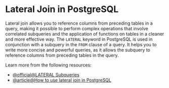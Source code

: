 # Lateral Join in PostgreSQL

Lateral join allows you to reference columns from preceding tables in a query, making it possible to perform complex operations that involve correlated subqueries and the application of functions on tables in a cleaner and more effective way. The `LATERAL` keyword in PostgreSQL is used in conjunction with a subquery in the `FROM` clause of a query. It helps you to write more concise and powerful queries, as it allows the subquery to reference columns from preceding tables in the query.

Learn more from the following resources:

- [@official@LATERAL Subqueries](https://www.postgresql.org/docs/current/queries-table-expressions.html#QUERIES-LATERAL)
- [@article@How to use lateral join in PostgreSQL](https://popsql.com/learn-sql/postgresql/how-to-use-lateral-joins-in-postgresql)